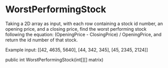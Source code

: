# WorstPerformingStock

Taking a 2D array as input, with each row containing a stock id number, an opening price, and a closing price, find the worst performing stock following the equation: (OpeningPrice - ClosingPrice) / OpeningPrice, and return the id number of that stock.

Example input:
[[42, 4635, 5640],
 [44, 342, 345],
 [45, 2345, 2124]]
 
 public int WorstPerformingStock(int[][] matrix)
